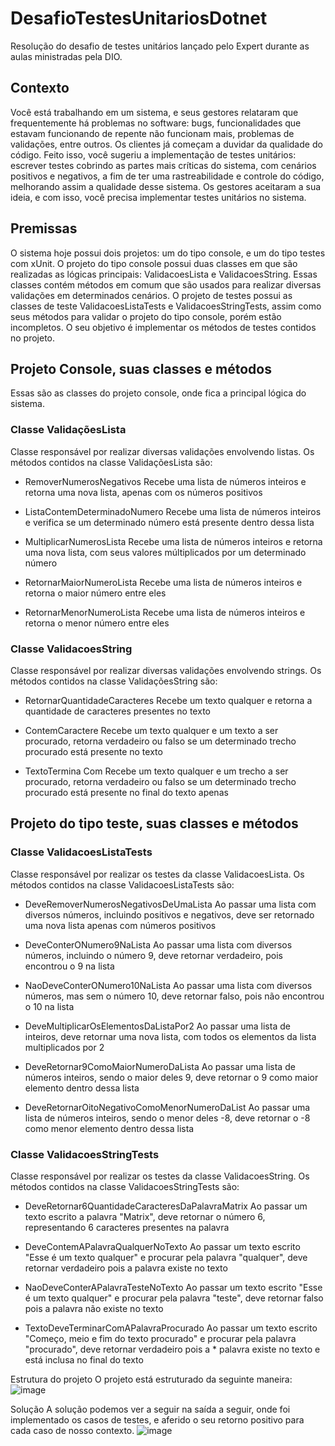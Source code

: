 # DesafioTestesUnitariosDotnet
Resolução do desafio de testes unitários lançado pelo Expert durante as aulas ministradas pela DIO.

## Contexto
Você está trabalhando em um sistema, e seus gestores relataram que frequentemente há problemas no software: bugs, funcionalidades que estavam funcionando de repente não funcionam mais, problemas de validações, entre outros. Os clientes já começam a duvidar da qualidade do código.
Feito isso, você sugeriu a implementação de testes unitários: escrever testes cobrindo as partes mais críticas do sistema, com cenários positivos e negativos, a fim de ter uma rastreabilidade e controle do código, melhorando assim a qualidade desse sistema.
Os gestores aceitaram a sua ideia, e com isso, você precisa implementar testes unitários no sistema.

## Premissas
O sistema hoje possui dois projetos: um do tipo console, e um do tipo testes com xUnit. O projeto do tipo console possui duas classes em que são realizadas as lógicas principais: ValidacoesLista e ValidacoesString. Essas classes contém métodos em comum que são usados para realizar diversas validações em determinados cenários.
O projeto de testes possui as classes de teste ValidacoesListaTests e ValidacoesStringTests, assim como seus métodos para validar o projeto do tipo console, porém estão incompletos.
O seu objetivo é implementar os métodos de testes contidos no projeto.

## Projeto Console, suas classes e métodos
Essas são as classes do projeto console, onde fica a principal lógica do sistema.

### Classe ValidaçõesLista

Classe responsável por realizar diversas validações envolvendo listas.
Os métodos contidos na classe ValidaçõesLista são:

* RemoverNumerosNegativos
  Recebe uma lista de números inteiros e retorna uma nova lista, apenas com os números positivos
  
* ListaContemDeterminadoNumero
  Recebe uma lista de números inteiros e verifica se um determinado número está presente dentro dessa lista
  
* MultiplicarNumerosLista
  Recebe uma lista de números inteiros e retorna uma nova lista, com seus valores múltiplicados por um determinado número
  
* RetornarMaiorNumeroLista
  Recebe uma lista de números inteiros e retorna o maior número entre eles
  
* RetornarMenorNumeroLista
  Recebe uma lista de números inteiros e retorna o menor número entre eles

### Classe ValidacoesString

Classe responsável por realizar diversas validações envolvendo strings.
Os métodos contidos na classe ValidaçõesString são:

* RetornarQuantidadeCaracteres
  Recebe um texto qualquer e retorna a quantidade de caracteres presentes no texto
  
* ContemCaractere
  Recebe um texto qualquer e um texto a ser procurado, retorna verdadeiro ou falso se um determinado trecho procurado está presente no texto
  
* TextoTermina
  Com	Recebe um texto qualquer e um trecho a ser procurado, retorna verdadeiro ou falso se um determinado trecho procurado está presente no final do texto apenas

## Projeto do tipo teste, suas classes e métodos

### Classe ValidacoesListaTests

Classe responsável por realizar os testes da classe ValidacoesLista.
Os métodos contidos na classe ValidacoesListaTests são:

* DeveRemoverNumerosNegativosDeUmaLista
  Ao passar uma lista com diversos números, incluindo positivos e negativos, deve ser retornado uma nova lista apenas com números positivos
  
* DeveConterONumero9NaLista
  Ao passar uma lista com diversos números, incluindo o número 9, deve retornar verdadeiro, pois encontrou o 9 na lista
  
* NaoDeveConterONumero10NaLista
  Ao passar uma lista com diversos números, mas sem o número 10, deve retornar falso, pois não encontrou o 10 na lista
  
* DeveMultiplicarOsElementosDaListaPor2
  Ao passar uma lista de inteiros, deve retornar uma nova lista, com todos os elementos da lista multiplicados por 2
  
* DeveRetornar9ComoMaiorNumeroDaLista
  Ao passar uma lista de números inteiros, sendo o maior deles 9, deve retornar o 9 como maior elemento dentro dessa lista
  
* DeveRetornarOitoNegativoComoMenorNumeroDaList
  Ao passar uma lista de números inteiros, sendo o menor deles -8, deve retornar o -8 como menor elemento dentro dessa lista

### Classe ValidacoesStringTests

Classe responsável por realizar os testes da classe ValidacoesString.
Os métodos contidos na classe ValidacoesStringTests são:

* DeveRetornar6QuantidadeCaracteresDaPalavraMatrix
  Ao passar um texto escrito a palavra "Matrix", deve retornar o número 6, representando 6 caracteres presentes na palavra
  
* DeveContemAPalavraQualquerNoTexto
  Ao passar um texto escrito "Esse é um texto qualquer" e procurar pela palavra "qualquer", deve retornar verdadeiro pois a palavra existe no texto
  
* NaoDeveConterAPalavraTesteNoTexto
  Ao passar um texto escrito "Esse é um texto qualquer" e procurar pela palavra "teste", deve retornar falso pois a palavra não existe no texto
  
* TextoDeveTerminarComAPalavraProcurado
  Ao passar um texto escrito "Começo, meio e fim do texto procurado" e procurar pela palavra "procurado", deve retornar verdadeiro pois a * palavra existe no texto e está inclusa no final do texto

Estrutura do projeto
O projeto está estruturado da seguinte maneira:
![image](https://github.com/Lucasgyn94/DesafioTestesUnitariosDotnet/assets/91031320/3972a656-44e5-48dc-8de3-11498762526a)


Solução
A solução podemos ver a seguir na saída a seguir, onde foi implementado os casos de testes, e aferido o seu retorno positivo para cada caso de nosso contexto.
![image](https://github.com/Lucasgyn94/DesafioTestesUnitariosDotnet/assets/91031320/516b0baa-a4d8-4119-a4c9-041c5b3a0690)

